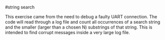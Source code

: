 #string search

This exercise came from the need to debug a faulty UART connection. The code will read through a log file and count all occurrences of a search string and the smaller (larger than a chosen N) substrings of that string. This is intended to find corrupt messages inside a very large log file.

